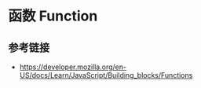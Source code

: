 # 函数 Function

## 参考链接
* https://developer.mozilla.org/en-US/docs/Learn/JavaScript/Building_blocks/Functions
